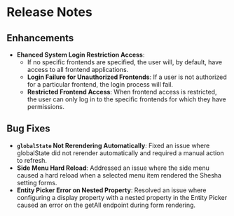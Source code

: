 # Release Notes
## Enhancements
- **Ehanced System Login Restriction Access**: 
  - If no specific frontends are specified, the user will, by default, have access to all frontend applications.
  - **Login Failure for Unauthorized Frontends**: If a user is not authorized for a particular frontend, the login process will fail.
  - **Restricted Frontend Access**: When frontend access is restricted, the user can only log in to the specific frontends for which they have permissions.
## Bug Fixes
- **`globalState` Not Rerendering Automatically**: Fixed an issue where globalState did not rerender automatically and required a manual action to refresh.
- **Side Menu Hard Reload**: Addressed an issue where the side menu caused a hard reload when a selected menu item rendered the Shesha setting forms.
- **Entity Picker Error on Nested Property**: Resolved an issue where configuring a display property with a nested property in the Entity Picker caused an error on the getAll endpoint during form rendering.
